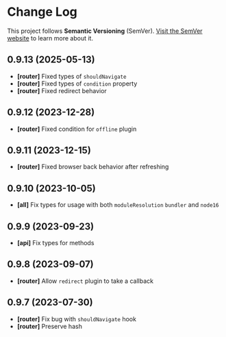 # Change Log

This project follows **Semantic Versioning** (SemVer). [Visit the SemVer website](http://semver.org/) to learn more about it.

## 0.9.13 (2025-05-13)

- **[router]** Fixed types of `shouldNavigate`
- **[router]** Fixed types of `condition` property
- **[router]** Fixed redirect behavior

## 0.9.12 (2023-12-28)

- **[router]** Fixed condition for `offline` plugin

## 0.9.11 (2023-12-15)

- **[router]** Fixed browser back behavior after refreshing

## 0.9.10 (2023-10-05)

- **[all]** Fix types for usage with both `moduleResolution` `bundler` and `node16`

## 0.9.9 (2023-09-23)

- **[api]** Fix types for methods

## 0.9.8 (2023-09-07)

- **[router]** Allow `redirect` plugin to take a callback

## 0.9.7 (2023-07-30)

- **[router]** Fix bug with `shouldNavigate` hook
- **[router]** Preserve hash